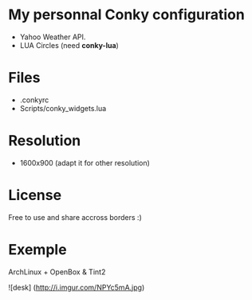 # My personnal Conky configuration

- Yahoo Weather API.
- LUA Circles (need **conky-lua**)

# Files
- .conkyrc
- Scripts/conky_widgets.lua

# Resolution
- 1600x900 (adapt it for other resolution)

# License
Free to use and share accross borders :)

# Exemple
ArchLinux + OpenBox & Tint2

![desk]
(http://i.imgur.com/NPYc5mA.jpg)
